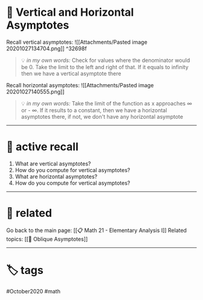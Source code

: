# 🌱 Vertical and Horizontal Asymptotes

Recall vertical asymptotes:
![[Attachments/Pasted image 20201027134704.png]] ^32698f

> 💡 *in my own words:* 
> Check for values where the denominator would be 0. Take the limit to the left and right of that. If it equals to infinity then we have a vertical asymptote there

Recall horizontal asymptotes:
![[Attachments/Pasted image 20201027140555.png]]

> 💡 *in my own words:* 
> Take the limit of the function as x approaches ∞ or - ∞. If it results to a constant, then we have a horizontal asymptotes there, if not, we don't have any horizontal asymptote 

---

# 🧠 active recall
1. What are vertical asymptotes?
2. How do you compute for vertical asymptotes?
3. What are horizontal asymptotes?
4. How do you compute for vertical asymptotes?
---

# 🔗 related
Go back to the main page: [[📋 Math 21 - Elementary Analysis I]]
Related topics:  [[🌱 Oblique Asymptotes]]

---

# 🏷 tags
#October2020 #math 